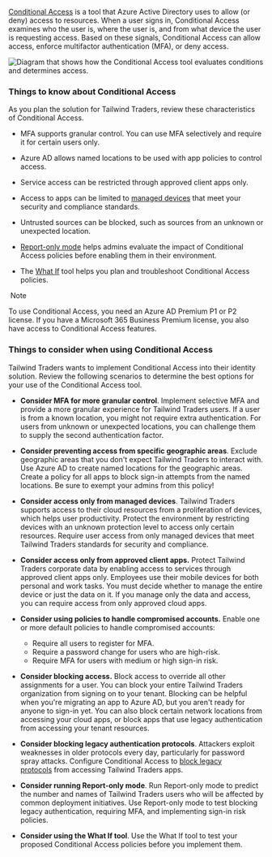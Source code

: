
[Conditional Access](https://learn.microsoft.com/en-us/azure/active-directory/conditional-access/overview) is a tool that Azure Active Directory uses to allow (or deny) access to resources. When a user signs in, Conditional Access examines who the user is, where the user is, and from what device the user is requesting access. Based on these signals, Conditional Access can allow access, enforce multifactor authentication (MFA), or deny access.

![Diagram that shows how the Conditional Access tool evaluates conditions and determines access.](https://learn.microsoft.com/en-us/training/wwl-azure/design-authentication-authorization-solutions/media/conditions-actions.png)

### Things to know about Conditional Access

As you plan the solution for Tailwind Traders, review these characteristics of Conditional Access.

- MFA supports granular control. You can use MFA selectively and require it for certain users only.
    
- Azure AD allows named locations to be used with app policies to control access.
    
- Service access can be restricted through approved client apps only.
    
- Access to apps can be limited to [managed devices](https://learn.microsoft.com/en-us/azure/active-directory/conditional-access/concept-condition-filters-for-devices) that meet your security and compliance standards.
    
- Untrusted sources can be blocked, such as sources from an unknown or unexpected location.
    
- [Report-only mode](https://learn.microsoft.com/en-us/azure/active-directory/conditional-access/concept-conditional-access-report-only) helps admins evaluate the impact of Conditional Access policies before enabling them in their environment.
    
- The [What If](https://learn.microsoft.com/en-us/azure/active-directory/conditional-access/what-if-tool) tool helps you plan and troubleshoot Conditional Access policies.
    

 Note

To use Conditional Access, you need an Azure AD Premium P1 or P2 license. If you have a Microsoft 365 Business Premium license, you also have access to Conditional Access features.

### Things to consider when using Conditional Access

Tailwind Traders wants to implement Conditional Access into their identity solution. Review the following scenarios to determine the best options for your use of the Conditional Access tool.

- **Consider MFA for more granular control**. Implement selective MFA and provide a more granular experience for Tailwind Traders users. If a user is from a known location, you might not require extra authentication. For users from unknown or unexpected locations, you can challenge them to supply the second authentication factor.
    
- **Consider preventing access from specific geographic areas**. Exclude geographic areas that you don't expect Tailwind Traders to interact with. Use Azure AD to create named locations for the geographic areas. Create a policy for all apps to block sign-in attempts from the named locations. Be sure to exempt your admins from this policy!
    
- **Consider access only from managed devices**. Tailwind Traders supports access to their cloud resources from a proliferation of devices, which helps user productivity. Protect the environment by restricting devices with an unknown protection level to access only certain resources. Require user access from only managed devices that meet Tailwind Traders standards for security and compliance.
    
- **Consider access only from approved client apps.** Protect Tailwind Traders corporate data by enabling access to services through approved client apps only. Employees use their mobile devices for both personal and work tasks. You must decide whether to manage the entire device or just the data on it. If you manage only the data and access, you can require access from only approved cloud apps.
    
- **Consider using policies to handle compromised accounts.** Enable one or more default policies to handle compromised accounts:
    
    - Require all users to register for MFA.
    - Require a password change for users who are high-risk.
    - Require MFA for users with medium or high sign-in risk.
- **Consider blocking access.** Block access to override all other assignments for a user. You can block your entire Tailwind Traders organization from signing on to your tenant. Blocking can be helpful when you're migrating an app to Azure AD, but you aren't ready for anyone to sign-in yet. You can also block certain network locations from accessing your cloud apps, or block apps that use legacy authentication from accessing your tenant resources.
    
- **Consider blocking legacy authentication protocols**. Attackers exploit weaknesses in older protocols every day, particularly for password spray attacks. Configure Conditional Access to [block legacy protocols](https://learn.microsoft.com/en-us/azure/active-directory/conditional-access/howto-conditional-access-policy-block-legacy) from accessing Tailwind Traders apps.
    
- **Consider running Report-only mode**. Run Report-only mode to predict the number and names of Tailwind Traders users who will be affected by common deployment initiatives. Use Report-only mode to test blocking legacy authentication, requiring MFA, and implementing sign-in risk policies.
    
- **Consider using the What If tool**. Use the What If tool to test your proposed Conditional Access policies before you implement them.
